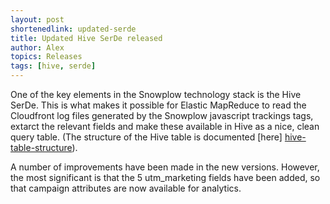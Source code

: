 ```yaml
---
layout: post
shortenedlink: updated-serde
title: Updated Hive SerDe released
author: Alex
topics: Releases
tags: [hive, serde]
---
```


One of the key elements in the Snowplow technology stack is the Hive SerDe. This is what makes it possible for Elastic MapReduce to read the Cloudfront log files generated by the Snowplow javascript trackings tags, extarct the relevant fields and make these available in Hive as a nice, clean query table. (The structure of the Hive table is documented [here] [hive-table-structure]).

A number of improvements have been made in the new versions. However, the most significant is that the 5 utm_marketing fields have been added, so that campaign attributes are now available for analytics.


[hive-table-structure]: https://github.com/snowplow/snowplow/wiki/Hive-data-structure